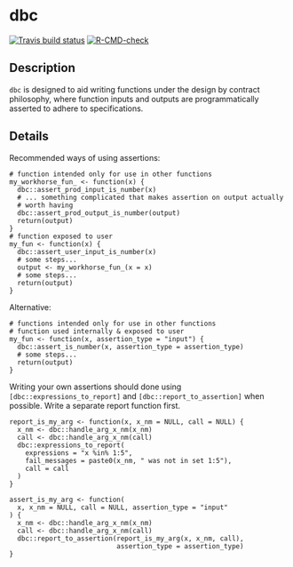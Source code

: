
# dbc

<!-- badges: start -->
[![Travis build status](https://travis-ci.org/WetRobot/easyassertions.svg?branch=master)](https://travis-ci.org/WetRobot/dbc)
[![R-CMD-check](https://github.com/finnishcancerregistry/dbc/workflows/R-CMD-check/badge.svg)](https://github.com/finnishcancerregistry/dbc/actions)
<!-- badges: end -->

## Description

`dbc` is designed to aid writing functions under the design by contract
philosophy, where function inputs and outputs are programmatically
asserted to adhere to specifications.

## Details

Recommended ways of using assertions:

```
# function intended only for use in other functions
my_workhorse_fun_ <- function(x) {
  dbc::assert_prod_input_is_number(x)
  # ... something complicated that makes assertion on output actually
  # worth having
  dbc::assert_prod_output_is_number(output)
  return(output)
}
# function exposed to user
my_fun <- function(x) {
  dbc::assert_user_input_is_number(x)
  # some steps...
  output <- my_workhorse_fun_(x = x)
  # some steps...
  return(output)
}
```

Alternative:
```
# functions intended only for use in other functions
# function used internally & exposed to user
my_fun <- function(x, assertion_type = "input") {
  dbc::assert_is_number(x, assertion_type = assertion_type)
  # some steps...
  return(output)
}
```

Writing your own assertions should done using `[dbc::expressions_to_report]`
and `[dbc::report_to_assertion]` when possible. Write a separate report
function first.

```
report_is_my_arg <- function(x, x_nm = NULL, call = NULL) {
  x_nm <- dbc::handle_arg_x_nm(x_nm)
  call <- dbc::handle_arg_x_nm(call)
  dbc::expressions_to_report(
    expressions = "x %in% 1:5",
    fail_messages = paste0(x_nm, " was not in set 1:5"),
    call = call
  )
}

assert_is_my_arg <- function(
  x, x_nm = NULL, call = NULL, assertion_type = "input"
) {
  x_nm <- dbc::handle_arg_x_nm(x_nm)
  call <- dbc::handle_arg_x_nm(call)
  dbc::report_to_assertion(report_is_my_arg(x, x_nm, call),
                           assertion_type = assertion_type)
}
```
